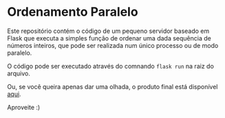 # Ordenamento Paralelo

Este repositório contém o código de um pequeno servidor baseado em Flask que executa a simples função de ordenar uma dada sequência de números inteiros, que pode ser realizada num único processo ou de modo paralelo.

O código pode ser executado através do comnando `flask run` na raiz do arquivo.

Ou, se você queira apenas dar uma olhada, o produto final está disponível [aqui](https://sorting.ygarasab.com).

Aproveite :)
